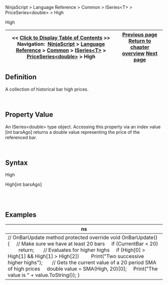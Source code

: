 ﻿


NinjaScript \> Language Reference \> Common \> ISeries\<T\> \> PriceSeries\<double\> \> High






















High







| \<\< [Click to Display Table of Contents](high.md) \>\> **Navigation:**     [NinjaScript](ninjascript.md) \> [Language Reference](language_reference_wip.md) \> [Common](common.md) \> [ISeries\<T\>](iseriest.md) \> [PriceSeries\<double\>](priceseries.md) \> High | [Previous page](closes.md) [Return to chapter overview](priceseries.md) [Next page](highs.md) |
| --- | --- |











## Definition


A collection of historical bar high prices.


 


## Property Value


An ISeries\<double\> type object. Accessing this property via an index value \[int barsAgo] returns a double value representing the price of the referenced bar.


 


## Syntax


High  

High\[int barsAgo]


## 


 


## 


## Examples




| ns |
| --- |
| // OnBarUpdate method protected override void OnBarUpdate() {      // Make sure we have at least 20 bars      if (CurrentBar \< 20)          return;        // Evaluates for higher highs      if (High\[0] \> High\[1] \&\& High\[1] \> High\[2])          Print("Two successive higher highs");        // Gets the current value of a 20 period SMA of high prices      double value \= SMA(High, 20)\[0];      Print("The value is " \+ value.ToString()); } |









